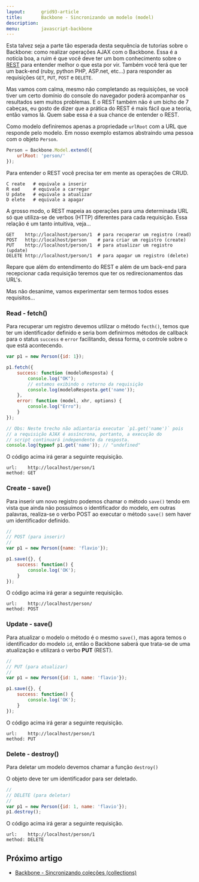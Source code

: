 ```yaml
---
layout:      grid93-article
title:       Backbone - Sincronizando um modelo (model)
description: 
menu:        javascript-backbone
---
```


Esta talvez seja a parte tão esperada desta sequência de tutorias sobre o Backbone: como realizar operações AJAX com o
Backbone. Essa é a notícia boa, a ruim é que você deve ter um bom conhecimento sobre o 
[REST](http://en.wikipedia.org/wiki/Representational_state_transfer "link-externo") para entender melhor o que esta por
vir. Também você terá que ter um back-end (ruby, python PHP, ASP.net, etc...) para responder as requisições `GET`, `PUT`, 
`POST` e `DELETE`.

Mas vamos com calma, mesmo não completando as requisições, se você tiver um certo domínio do console do navegador poderá
acompanhar os resultados sem muitos problemas. E o REST também não é um bicho de 7 cabeças, eu gosto de dizer que a 
prática do REST é mais fácil que a teoria, então vamos lá. Quem sabe essa é a sua chance de entender o REST.

Como modelo definiremos apenas a propriedade `urlRoot` com a URL que responde pelo modelo. Em nosso exemplo estamos
abstraindo uma pessoa com o objeto `Person`.

```javascript
Person = Backbone.Model.extend({
    urlRoot: 'person/'
});
```

Para entender o REST você precisa ter em mente as operações de CRUD.

    C reate   # equivale a inserir
    R ead     # equivale a carregar
    U pdate   # equivale a atualizar
    D elete   # equivale a apagar

A grosso modo, o REST mapeia as operações para uma determinada URL só que utiliza-se de verbos (HTTP) diferentes para 
cada requisição. Essa relação é um tanto intuitiva, veja...

    GET    http://localhost/person/1  # para recuperar um registro (read)
    POST   http://localhost/person    # para criar um registro (create)
    PUT    http://localhost/person/1  # para atualizar um registro (update)
    DELETE http://localhost/person/1  # para apagar um registro (delete)

Repare que além do entendimento do REST e além de um back-end para recepcionar cada requisição teremos que ter os 
redirecionamentos das URL's. 

Mas não desanime, vamos experimentar sem termos todos esses requisitos...



### Read - fetch()

Para recuperar um registro devemos utilizar o método `fecth()`, temos que ter um identificador definido e  seria bom
definirmos métodos de callback para o status `success` e `error` facilitando, dessa forma, o controle sobre o que está 
acontecendo.

```javascript
var p1 = new Person({id: 1});

p1.fetch({
    success: function (modeloResposta) {
        console.log("OK");
        // estamos exibindo o retorno da requisição
        console.log(modeloResposta.get('name'));
    },
    error: function (model, xhr, options) {
        console.log("Erro");
    }
});

// Obs: Neste trecho não adiantaria executar `p1.get('name')` pois
// a requisição AJAX é assíncrona, portanto, a execução do
// script continuará independente da resposta.
console.log(typeof p1.get('name')); // "undefined"

```

O código acima irá gerar a seguinte requisição.

    url:    http://localhost/person/1
    method: GET
    




### Create - save()

Para inserir um novo registro podemos chamar o método `save()` tendo em vista que ainda não possuímos o identificador
do modelo, em outras palavras, realiza-se o verbo POST ao executar o método `save()` sem haver um identificador definido.


```javascript
//
// POST (para inserir)
//
var p1 = new Person({name: 'flavio'});

p1.save({}, {
    success: function() {
        console.log('OK');
    }
});
```

O código acima irá gerar a seguinte requisição.

    url:    http://localhost/person/
    method: POST




### Update - save()

Para atualizar o modelo o método é o mesmo `save()`, mas agora temos o identificador do modelo `id`, então o Backbone
saberá que trata-se de uma atualização e utilizará o verbo __PUT__ (REST).

```javascript
//
// PUT (para atualizar)
//
var p1 = new Person({id: 1, name: 'flavio'});

p1.save({}, {
    success: function() {
        console.log('OK');
    }
});
```

O código acima irá gerar a seguinte requisição.

    url:    http://localhost/person/1
    method: PUT




### Delete - destroy()

Para deletar um modelo devemos chamar a função `destroy()`

O objeto deve ter um identificador para ser deletado.

```javascript
//
// DELETE (para deletar)
//
var p1 = new Person({id: 1, name: 'flavio'});
p1.destroy();
```

O código acima irá gerar a seguinte requisição.

    url:    http://localhost/person/1
    method: DELETE




Próximo artigo
--

- [Backbone - Sincronizando coleções (collections)](/javascript/backbone-sincronizando-collections/)